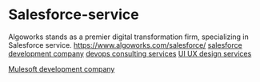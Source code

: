 # Salesforce-service
Algoworks stands as a premier digital transformation firm, specializing in Salesforce service. https://www.algoworks.com/salesforce/
<a href="https://www.algoworks.com/salesforce/">salesforce development company</a>
<a href="https://www.algoworks.com/cloud-computing/devops-consulting/">devops consulting services</a>
<a href="https://www.algoworks.com/ui-ux/">UI UX design services</a>
 
<a href="https://www.algoworks.com/mulesoft-development/">Mulesoft development company</a>
